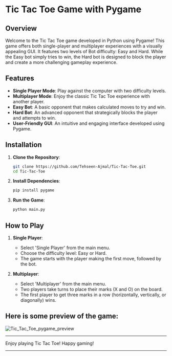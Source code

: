 # Tic Tac Toe Game with Pygame

## Overview

Welcome to the Tic Tac Toe game developed in Python using Pygame! This game offers both single-player and multiplayer experiences with a visually appealing GUI. It features two levels of Bot difficulty: Easy and Hard. While the Easy bot simply tries to win, the Hard bot is designed to block the player and create a more challenging gameplay experience.

## Features

- **Single Player Mode**: Play against the computer with two difficulty levels.
- **Multiplayer Mode**: Enjoy the classic Tic Tac Toe experience with another player.
- **Easy Bot**: A basic opponent that makes calculated moves to try and win.
- **Hard Bot**: An advanced opponent that strategically blocks the player and attempts to win.
- **User-Friendly GUI**: An intuitive and engaging interface developed using Pygame.

## Installation

1. **Clone the Repository**:
    ```bash
    git clone https://github.com/Tehseen-Ajmal/Tic-Tac-Toe.git
    cd Tic-Tac-Toe
    ```

2. **Install Dependencies**:
    ```bash
    pip install pygame
    ```

3. **Run the Game**:
    ```bash
    python main.py
    ```

## How to Play

1. **Single Player**:
   - Select 'Single Player' from the main menu.
   - Choose the difficulty level: Easy or Hard.
   - The game starts with the player making the first move, followed by the bot.

2. **Multiplayer**:
   - Select 'Multiplayer' from the main menu.
   - Two players take turns to place their marks (X and O) on the board.
   - The first player to get three marks in a row (horizontally, vertically, or diagonally) wins.

## Here is some preview of the game:

![Tic_Tac_Toe_pygame_preview](https://github.com/Tehseen-Ajmal/Tic-Tac-Toe/assets/169993548/48fef9c0-16fb-4f3e-80a5-af77cf68d93a)

---

Enjoy playing Tic Tac Toe! Happy gaming!

---

